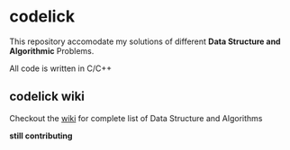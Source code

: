 # codelick
This repository accomodate my solutions of different **Data Structure and Algorithmic** Problems.

All code is written in C/C++

## codelick wiki
Checkout the [wiki](https://github.com/ayushagg31/codelick/wiki) for complete list of Data Structure and Algorithms


**still contributing**
